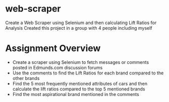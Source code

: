 # web-scraper
Create a Web Scraper using Selenium and then calculating Lift Ratios for Analysis
Created this project in a group with 4 people including myself

# Assignment Overview

* Create a scraper using Selenium to fetch messages or comments posted in Edmunds.com discussion forums
* Use the comments to find the Lift Ratios for each brand compared to the other brands
* Find the 5 most frequently mentioned attributes of cars and then calculate the lift ratios compared to the top 5 mentioned brands
* Find the most aspirational brand mentioned in the comments

